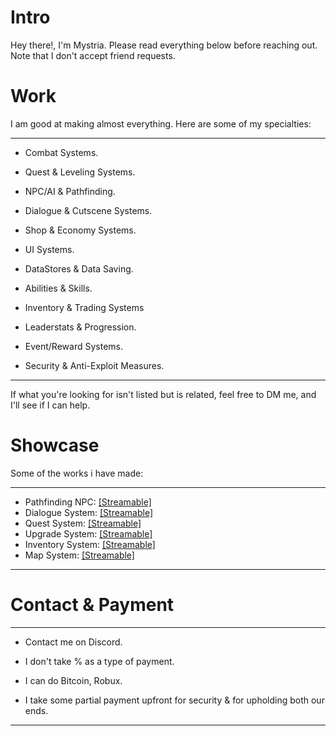 # Intro
<p>Hey there!, I'm Mystria. Please read everything below before reaching out. Note that I don't accept friend requests.<br>

# Work
I am good at making almost everything. Here are some of my specialties:

-----------------------------------------
  - <p>Combat Systems.
  - <p>Quest & Leveling Systems.
  - <p>NPC/AI & Pathfinding.
  - <p>Dialogue & Cutscene Systems.
  - <p>Shop & Economy Systems.
  - <p>UI Systems.
  - <p>DataStores & Data Saving.
  - <p>Abilities & Skills.
  - <p>Inventory & Trading Systems
  - <p>Leaderstats & Progression.
  - <p>Event/Reward Systems.
  - <p>Security & Anti-Exploit Measures.
  -----------------------------------------
If what you're looking for isn't listed but is related, feel free to DM me, and I'll see if I can help.

# Showcase
Some of the works i have made:

-----------------------------------------
- Pathfinding NPC: [[Streamable]](https://streamable.com/ata3ev)
- Dialogue System: [[Streamable]](https://streamable.com/70ihvs)
- Quest System: [[Streamable]](https://streamable.com/11hrsg) 
- Upgrade System: [[Streamable]](https://streamable.com/s6ziqv)
- Inventory System: [[Streamable]](https://streamable.com/xsqd8u)
- Map System: [[Streamable]](https://streamable.com/i2vrx9)
-----------------------------------------
# Contact & Payment
-----------------------------------------
- <p>Contact me on Discord.
- <p>I don't take % as a type of payment.
- <p>I can do Bitcoin, Robux.
- <p>I take some partial payment upfront for security & for upholding both our ends.<br>
-----------------------------------------
